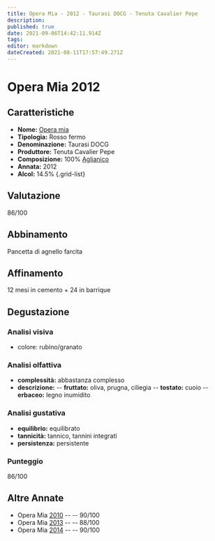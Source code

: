 ```yaml
---
title: Opera Mia - 2012 - Taurasi DOCG - Tenuta Cavalier Pepe
description: 
published: true
date: 2021-09-06T14:42:11.914Z
tags: 
editor: markdown
dateCreated: 2021-08-11T17:57:49.271Z
---
```


# Opera Mia 2012

## Caratteristiche
- **Nome:** [Opera mia](/vini/Italia/Campania/Cavalier-Pepe/Opera-mia/scheda-globale)  
- **Tipologia:** Rosso fermo
- **Denominazione:** Taurasi DOCG 
- **Produttore:** Tenuta Cavalier Pepe 
- **Composizione:** 100% [Aglianico](/vitigni/Italia/bacca-nera/aglianico)
- **Annata:** 2012
- **Alcol:** 14.5%
{.grid-list}

## Valutazione

<span class="valutazione">86/100</span>
<span class="star-3"></span>

## Abbinamento
Pancetta di agnello farcita

## Affinamento
12 mesi in cemento + 24 in barrique

## Degustazione

### Analisi visiva
- colore: rubino/granato

### Analisi olfattiva
- **complessità:** abbastanza complesso
- **descrizione:** 
-- **fruttato:** oliva, prugna, ciliegia 
-- **tostato:** cuoio
-- **erbaceo:** legno inumidito

### Analisi gustativa
- **equilibrio:** equilibrato
- **tannicità:** tannico, tannini integrati
- **persistenza:** persistente

### Punteggio
<span class="valutazione">86/100</span>

## Altre Annate
- Opera Mia [2010](/vini/Italia/Campania/Cavalier-Pepe/Opera-mia/2010) -- <span class="star-4"></span> -- 90/100
- Opera Mia [2013](/vini/Italia/Campania/Cavalier-Pepe/Opera-mia/2013) -- <span class="star-3"></span> -- 88/100
- Opera Mia [2014](/vini/Italia/Campania/Cavalier-Pepe/Opera-mia/2014) -- <span class="star-4"></span> -- 90/100
 